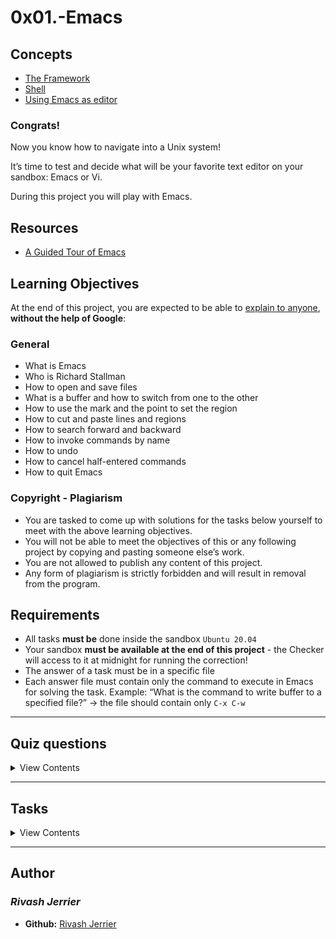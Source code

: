 # 0x01.-Emacs

## Concepts
- [The Framework](https://intranet.alxswe.com/concepts/559)
- [Shell](https://intranet.alxswe.com/concepts/9)
- [Using Emacs as editor](https://www.gnu.org/software/emacs/tour/)

### Congrats!
Now you know how to navigate into a Unix system!  

It’s time to test and decide what will be your favorite text editor on your sandbox: Emacs or Vi.  

During this project you will play with Emacs.  

## Resources
- [A Guided Tour of Emacs](https://www.gnu.org/software/emacs/tour/)

## Learning Objectives
At the end of this project, you are expected to be able to [explain to anyone](https://fs.blog/feynman-technique/), **without the help of Google**:
### General
- What is Emacs
- Who is Richard Stallman
- How to open and save files
- What is a buffer and how to switch from one to the other
- How to use the mark and the point to set the region
- How to cut and paste lines and regions
- How to search forward and backward
- How to invoke commands by name
- How to undo
- How to cancel half-entered commands
- How to quit Emacs

### Copyright - Plagiarism
- You are tasked to come up with solutions for the tasks below yourself to meet with the above learning objectives.
- You will not be able to meet the objectives of this or any following project by copying and pasting someone else’s work.
- You are not allowed to publish any content of this project.
- Any form of plagiarism is strictly forbidden and will result in removal from the program.

## Requirements
- All tasks **must be** done inside the sandbox `Ubuntu 20.04`
- Your sandbox **must be available at the end of this project** - the Checker will access to it at midnight for running the correction!
- The answer of a task must be in a specific file
- Each answer file must contain only the command to execute in Emacs for solving the task. Example: “What is the command to write buffer to a specified file?” -> the file should contain only `C-x C-w`

---
## Quiz questions

<details>
<summary>View Contents</summary>

### Question #0
In Emacs’ documentation, what does `M` in a shortcut command stand for?  

_Select all correct answers_
- [x] Meta
- [ ] Shift + M
- [x] Alt

### Question #1
In Emacs’ documentation, what does `C` in a shortcut command stand for?
- [ ] Shift + C
- [x] Ctrl
- [ ] Command

### Question #2
In Emacs, a buffer is an object that a file’s text is held in.
- [ ] False
- [x] True

### Question #3
You can only have one buffer open in Emacs at a time.
- [x] False
- [ ] True

</details>

---
## Tasks

<details>
<summary>View Contents</summary>

### 0. Create your answer directory
Navigate to `/root` and create a directory named `0x01_emacs`

### 1. Opening
What is the command to open a file from within Emacs?  

Write the answer into the file `/root/0x01_emacs/opening`.  

You can validate if the format of your answer is correct by displaying the file information:
```
root@hex:~# ls -l /root/0x01_emacs/opening
-rw-r--r-- 1 root root 9 Nov 11 04:34 /root/0x01_emacs/opening
root@hex:~#
```

### 2. Saving
What is the command to save a file?  

Write the answer into the file `/root/0x01_emacs/saving`.

### 3. Cutting
What is the command to cut an entire line?  

Write the answer into the file `/root/0x01_emacs/cutting`.

### 4. Pasting
What is the command to paste?  

Write the answer into the file `/root/0x01_emacs/pasting`.

### 5. Searching
What is the command to search forward?  

Write the answer into the file `/root/0x01_emacs/searching`.

### 6. Undoing
What is the command to undo?  

Write the answer into the file `/root/0x01_emacs/undoing`.

### 7. Quitting
What is the command to quit Emacs?  

Write the answer into the file `/root/0x01_emacs/quitting`.

</details>

---

## Author
### _Rivash Jerrier_

- **Github:** [Rivash Jerrier](https://github.com/Rivashjerrier)
